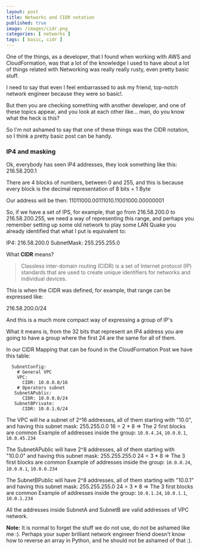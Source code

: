 ```yaml
---
layout: post
title: Networks and CIDR notation
published: true
image: /images/cidr.png
categories: [ networks ]
tags: [ basic, cidr ]
---
```



One of the things, as a developer, that I found when working with AWS and CloudFormation, was that a lot of the knowledge I used to have about a lot of things related with Networking was really really rusty, even pretty basic stuff. 

I need to say that even I feel embarrassed to ask my friend, top-notch network engineer because they were so basic!.

But then you are checking something with another developer, and one of these topics appear, and you look at each other like... man, do you know what the heck is this?

So I'm not ashamed to say that one of these things was the CIDR notation, so I think a pretty basic post can be handy.

### IP4 and masking

Ok, everybody has seen IP4 addresses, they look something like this: 216.58.200.1

There are 4 blocks of numbers, between 0 and 255, and this is because every block is the decimal representation of 8 bits = 1 Byte

Our address will be then:
11011000.00111010.11001000.00000001


So, if we have a set of IPS, for example, that go from 216.58.200.0 to 216.58.200.255, we need a way of representing this range, and perhaps you remember setting up some old network to play some LAN Quake you already identified that what I put is equivalent to:

IP4: 216.58.200.0
SubnetMask: 255.255.255.0

What **CIDR** means?
>Classless inter-domain routing (CIDR) is a set of Internet protocol (IP) standards that are used to create unique identifiers for networks and individual devices.

This is when the CIDR was defined, for example, that range can be expressed like:

216.58.200.0/24

And this is a much more compact way of expressing a group of IP's

What it means is, from the 32 bits that represent an IP4 address you are going to have a group where the first 24 are the same for all of them.


In our CIDR Mapping that can be found in the CloudFormation Post we have this table:

```
  SubnetConfig:
    # General VPC
    VPC:
      CIDR: 10.0.0.0/16
    # Operators subnet  
   SubnetAPublic:
      CIDR: 10.0.0.0/24 
   SubnetBPrivate:
      CIDR: 10.0.1.0/24 
```

The VPC will he a subnet of 2^16 addresses, all of them starting with "10.0", and having this subnet mask: 255.255.0.0
16 = 2 * 8 => The 2 first blocks are common
Example of addresses inside the group: `10.0.4.24`, `10.0.0.1`, `10.0.45.234`

The SubnetAPublic will have 2^8 addresses, all of them starting with "10.0.0" and having this subnet mask: 255.255.255.0
24 = 3 * 8 => The 3 first blocks are common
Example of addresses inside the group: `10.0.0.24`, `10.0.0.1`, `10.0.0.234`

The SubnetBPublic will have 2^8 addresses, all of them starting with "10.0.1" and having this subnet mask: 255.255.255.0
24 = 3 * 8 => The 3 first blocks are common
Example of addresses inside the group: `10.0.1.24`, `10.0.1.1`, `10.0.1.234`


All the addresses inside SubnetA and SubnetB are valid addresses of VPC network.

**Note:** It is normal to forget the stuff we do not use, do not be ashamed like me :). Perhaps your super brilliant network engineer friend doesn't know how to reverse an array in Python, and he should not be ashamed of that :).
